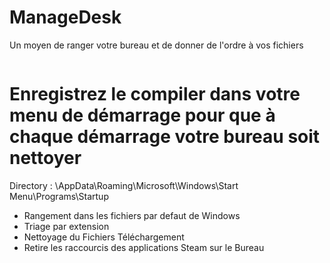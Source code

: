 # ManageDesk
Un moyen de ranger votre bureau et de donner de l'ordre à vos fichiers

<img src="https://www.lifewire.com/thmb/_YHCq6DehX0cuoJjbatR8jwMiJg=/1920x1080/smart/filters:no_upscale()/009-how-to-create-a-desktop-shortcut-on-windows-bf4f5510ddab4da297d068e1b04fcfde.jpg" alt="" style="max-width:100%;">

<h1 align="left">Enregistrez le compiler dans votre menu de démarrage pour que à chaque démarrage votre bureau soit nettoyer</h1>
<p>Directory : \AppData\Roaming\Microsoft\Windows\Start Menu\Programs\Startup</p>


<ul>
  <li>Rangement dans les fichiers par defaut de Windows</li>
  <li>Triage par extension</li>
  <li>Nettoyage du Fichiers Téléchargement</li>
  <li>Retire les raccourcis des applications Steam sur le Bureau</li>
</ul>
